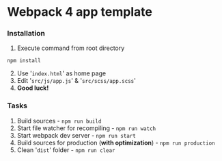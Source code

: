 # Webpack 4 app template

### Installation

1. Execute command from root directory
```
npm install
```
2. Use '`index.html`' as home page
3. Edit '`src/js/app.js`' & '`src/scss/app.scss`'
4. **Good luck!**

### Tasks

1. Build sources - ```npm run build```
2. Start file watcher for recompiling - ```npm run watch```
3. Start webpack dev server - ```npm run start```
4. Build sources for production (**with optimization**) - ```npm run production```
5. Clean '`dist`' folder - ```npm run clear```

